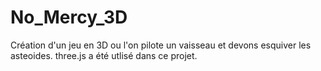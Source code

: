 # No_Mercy_3D

Création d'un jeu en 3D ou l'on pilote un vaisseau et devons esquiver les asteoides. three.js a été utlisé dans ce projet.
